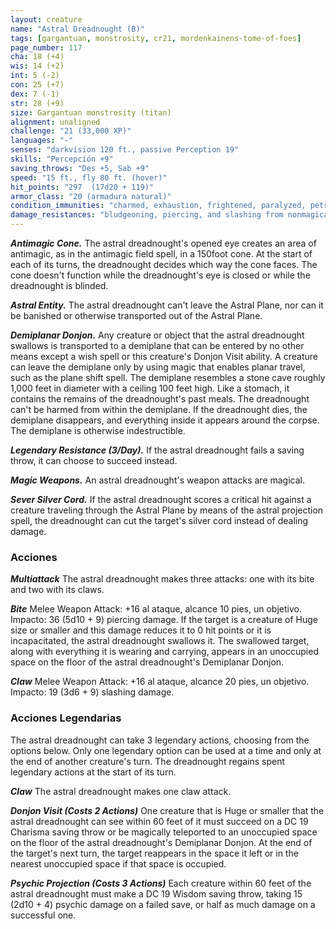 ```yaml
---
layout: creature
name: "Astral Dreadnought (B)"
tags: [gargantuan, monstrosity, cr21, mordenkainens-tome-of-foes]
page_number: 117
cha: 18 (+4)
wis: 14 (+2)
int: 5 (-2)
con: 25 (+7)
dex: 7 (-1)
str: 28 (+9)
size: Gargantuan monstrosity (titan)
alignment: unaligned
challenge: "21 (33,000 XP)"
languages: "-"
senses: "darkvision 120 ft., passive Perception 19"
skills: "Percepción +9"
saving_throws: "Des +5, Sab +9"
speed: "15 ft., fly 80 ft. (hover)"
hit_points: "297  (17d20 + 119)"
armor_class: "20 (armadura natural)"
condition_immunities: "charmed, exhaustion, frightened, paralyzed, petrified, poisoned, prone, stunned"
damage_resistances: "bludgeoning, piercing, and slashing from nonmagical attacks"
---
```


***Antimagic Cone.*** The astral dreadnought's opened eye creates an area of antimagic, as in the antimagic field spell, in a 150foot cone. At the start of each of its turns, the dreadnought decides which way the cone faces. The cone doesn't function while the dreadnought's eye is closed or while the dreadnought is blinded.

***Astral Entity.*** The astral dreadnought can't leave the Astral Plane, nor can it be banished or otherwise transported out of the Astral Plane.

***Demiplanar Donjon.*** Any creature or object that the astral dreadnought swallows is transported to a demiplane that can be entered by no other means except a wish spell or this creature's Donjon Visit ability. A creature can leave the demiplane only by using magic that enables planar travel, such as the plane shift spell. The demiplane resembles a stone cave roughly 1,000 feet in diameter with a ceiling 100 feet high. Like a stomach, it contains the remains of the dreadnought's past meals.
The dreadnought can't be harmed from within the demiplane. If the dreadnought dies, the demiplane disappears, and everything inside it appears around the corpse. The demiplane is otherwise indestructible.

***Legendary Resistance (3/Day).*** If the astral dreadnought fails a saving throw, it can choose to succeed instead.

***Magic Weapons.*** An astral dreadnought's weapon attacks are magical.

***Sever Silver Cord.*** If the astral dreadnought scores a critical hit against a creature traveling through the Astral Plane by means of the astral projection spell, the dreadnought can cut the target's silver cord instead of dealing damage.

### Acciones

***Multiattack*** The astral dreadnought makes three attacks: one with its bite and two with its claws.

***Bite*** Melee Weapon Attack: +16 al ataque, alcance 10 pies, un objetivo. Impacto: 36 (5d10 + 9) piercing damage. If the target is a creature of Huge size or smaller and this damage reduces it to 0 hit points or it is incapacitated, the astral dreadnought swallows it. The swallowed target, along with everything it is wearing and carrying, appears in an unoccupied space on the floor of the astral dreadnought's Demiplanar Donjon.

***Claw*** Melee Weapon Attack: +16 al ataque, alcance 20 pies, un objetivo. Impacto: 19 (3d6 + 9) slashing damage.

### Acciones Legendarias

The astral dreadnought can take 3 legendary actions, choosing from the options below. Only one legendary option can be used at a time and only at the end of another creature's turn. The dreadnought regains spent legendary actions at the start of its turn.

***Claw*** The astral dreadnought makes one claw attack.

***Donjon Visit (Costs 2 Actions)*** One creature that is Huge or smaller that the astral dreadnought can see within 60 feet of it must succeed on a DC 19 Charisma saving throw or be magically teleported to an unoccupied space on the floor of the astral dreadnought's Demiplanar Donjon. At the end of the target's next turn, the target reappears in the space it left or in the nearest unoccupied space if that space is occupied.

***Psychic Projection (Costs 3 Actions)*** Each creature within 60 feet of the astral dreadnought must make a DC 19 Wisdom saving throw, taking 15 (2d10 + 4) psychic damage on a failed save, or half as much damage on a successful one.